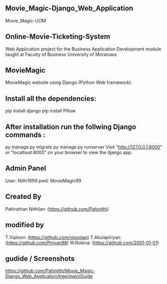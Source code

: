 ## Movie_Magic-Django_Web_Application

Movie_Magic-UOM

## Online-Movie-Ticketing-System

Web Application project for the Business Application Development module taught at Faculty of Business University of Moratuwa

## MovieMagic
MovieMagic website using Django (Python Web framework).

## Install all the dependencies:
pip install django
pip install Pillow

## After installation run the follwing Django commands :
py manage.py migrate
py manage.py runserver
Visit "http://127.0.0.1:8000" or "localhost:8000" on your browser to view the django app.

## Admin Panel
User: Nithi1999
pwd: MovieMagic99

## Created By
Pahirathan Nithilan: (https://github.com/Pahinithi)

## modified by
T.Viploon: (https://github.com/vipoolan) 
T.Akulapiriyan: (https://github.com/Piriyan98) 
W.Robina: (https://github.com/2001-01-01)

## gudide / Screenshots 
https://github.com/Pahinithi/Movie_Magic-Django_Web_Application/tree/main/Guide
